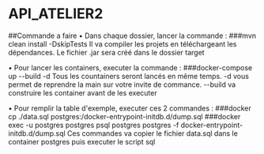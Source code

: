 # API_ATELIER2
##Commande a faire
• Dans chaque dossier, lancer la commande :
###mvn clean install -DskipTests
Il va compiler les projets en téléchargeant les dépendances. Le fichier .jar sera créé dans le dossier target

• Pour lancer les containers, executer la commande :
###docker-compose up --build -d
Tous les countainers seront lancés en même temps. -d vous permet de reprendre la main sur votre invite de commance. --build va construire les container avant de les executer

• Pour remplir la table d'exemple, executer ces 2 commandes :
###docker cp ./data.sql postgres:/docker-entrypoint-initdb.d/dump.sql
###docker exec -u postgres postgres psql postgres postgres -f docker-entrypoint-initdb.d/dump.sql
Ces commandes va copier le fichier data.sql dans le container postgres puis executer le script sql



